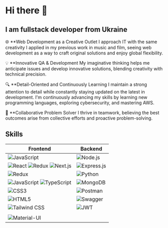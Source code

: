 # Hi there 👋

## I am fullstack developer from Ukraine

🌐 **Web Development as a Creative Outlet
I approach IT with the same creativity I applied in my previous work in music and film, seeing web development as a way to craft original solutions and enjoy global flexibility.

💡 **Innovative QA & Development
My imaginative thinking helps me anticipate issues and develop innovative solutions, blending creativity with technical precision.

🔍 **Detail-Oriented and Continuously Learning
I maintain a strong attention to detail while constantly staying updated on the latest in development. I'm continuously advancing my skills by learning new programming languages, exploring cybersecurity, and mastering AWS.

🤝 **Collaborative Problem Solver
I thrive in teamwork, believing the best outcomes arise from collective efforts and proactive problem-solving.

## Skills

| **Frontend**                                                                                                   | **Backend**                                                                                           |
|---------------------------------------------------------------------------------------------------------------|-------------------------------------------------------------------------------------------------------|
| ![JavaScript](https://img.shields.io/badge/JavaScript-F7DF1C?style=for-the-badge&logo=javascript&logoColor=white)      | ![Node.js](https://img.shields.io/badge/Node.js-339933?style=for-the-badge&logo=node.js&logoColor=white) |
| ![React](https://img.shields.io/badge/React-61DAFB?style=for-the-badge&logo=react&logoColor=black) ![Redux](https://img.shields.io/badge/Redux-764ABC?style=for-the-badge&logo=redux&logoColor=white)  ![Next.js](https://img.shields.io/badge/Next.js-000000?style=for-the-badge&logo=next.js&logoColor=white)          | ![Express.js](https://img.shields.io/badge/Express.js-000000?style=for-the-badge&logo=express&logoColor=white)|
| ![Redux](https://img.shields.io/badge/Redux-764ABC?style=for-the-badge&logo=redux&logoColor=white)             | ![Python](https://img.shields.io/badge/Python-3776AB?style=for-the-badge&logo=python&logoColor=white)   |
| ![JavaScript](https://img.shields.io/badge/JavaScript-F7DF1C?style=for-the-badge&logo=javascript&logoColor=white)  ![TypeScript](https://img.shields.io/badge/TypeScript-3178C6?style=for-the-badge&logo=typescript&logoColor=white) | ![MongoDB](https://img.shields.io/badge/MongoDB-47A248?style=for-the-badge&logo=mongodb&logoColor=white) |
| ![CSS3](https://img.shields.io/badge/CSS3-1572B6?style=for-the-badge&logo=css3&logoColor=white)               | ![Postman](https://img.shields.io/badge/Postman-FBAF00?style=for-the-badge&logo=postman&logoColor=white) |
| ![HTML5](https://img.shields.io/badge/HTML5-E34F26?style=for-the-badge&logo=html5&logoColor=white)            | ![Swagger](https://img.shields.io/badge/Swagger-85EA2D?style=for-the-badge&logo=swagger&logoColor=black) |
| ![Tailwind CSS](https://img.shields.io/badge/Tailwind%20CSS-38B2AC?style=for-the-badge&logo=tailwind-css&logoColor=white) | ![JWT](https://img.shields.io/badge/JWT-000000?style=for-the-badge&logo=json-web-tokens&logoColor=white) |
                                                                                                     |
| ![Material-UI](https://img.shields.io/badge/Material--UI-0081CB?style=for-the-badge&logo=mui&logoColor=white)  |                                                                                                       |



<!--
**DaryPet/DaryPet** is a ✨ _special_ ✨ repository because its `README.md` (this file) appears on your GitHub profile.

Here are some ideas to get you started:

- 🔭 I’m currently working on ...
- 🌱 I’m currently learning ...
- 👯 I’m looking to collaborate on ...
- 🤔 I’m looking for help with ...
- 💬 Ask me about ...
- 📫 How to reach me: ...
- 😄 Pronouns: ...
- ⚡ Fun fact: ...
-->
